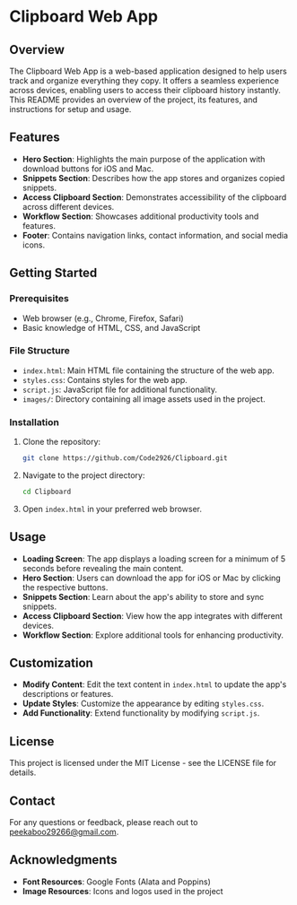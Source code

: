 # Clipboard Web App

## Overview
The Clipboard Web App is a web-based application designed to help users track and organize everything they copy. It offers a seamless experience across devices, enabling users to access their clipboard history instantly. This README provides an overview of the project, its features, and instructions for setup and usage.

## Features
- **Hero Section**: Highlights the main purpose of the application with download buttons for iOS and Mac.
- **Snippets Section**: Describes how the app stores and organizes copied snippets.
- **Access Clipboard Section**: Demonstrates accessibility of the clipboard across different devices.
- **Workflow Section**: Showcases additional productivity tools and features.
- **Footer**: Contains navigation links, contact information, and social media icons.

## Getting Started

### Prerequisites
- Web browser (e.g., Chrome, Firefox, Safari)
- Basic knowledge of HTML, CSS, and JavaScript

### File Structure
- `index.html`: Main HTML file containing the structure of the web app.
- `styles.css`: Contains styles for the web app.
- `script.js`: JavaScript file for additional functionality.
- `images/`: Directory containing all image assets used in the project.

### Installation
1. Clone the repository:
    ```bash
    git clone https://github.com/Code2926/Clipboard.git
    ```
2. Navigate to the project directory:
    ```bash
    cd Clipboard
    ```
3. Open `index.html` in your preferred web browser.

## Usage
- **Loading Screen**: The app displays a loading screen for a minimum of 5 seconds before revealing the main content.
- **Hero Section**: Users can download the app for iOS or Mac by clicking the respective buttons.
- **Snippets Section**: Learn about the app's ability to store and sync snippets.
- **Access Clipboard Section**: View how the app integrates with different devices.
- **Workflow Section**: Explore additional tools for enhancing productivity.

## Customization
- **Modify Content**: Edit the text content in `index.html` to update the app's descriptions or features.
- **Update Styles**: Customize the appearance by editing `styles.css`.
- **Add Functionality**: Extend functionality by modifying `script.js`.

## License
This project is licensed under the MIT License - see the LICENSE file for details.

## Contact
For any questions or feedback, please reach out to [peekaboo29266@gmail.com](mailto:peekaboo29266@gmail.com).

## Acknowledgments
- **Font Resources**: Google Fonts (Alata and Poppins)
- **Image Resources**: Icons and logos used in the project
